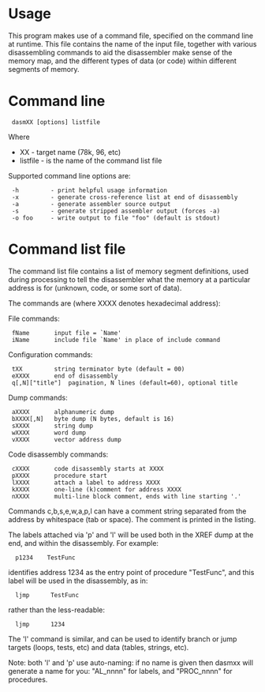 Usage
=====

This program makes use of a command file, specified on the command line at
runtime.  This file contains the name of the input file, together with
various disassembling commands to aid the disassembler make sense of the
memory map, and the different types of data (or code) within different
segments of memory.

Command line
============

     dasmXX [options] listfile

Where

- XX         - target name (78k, 96, etc)
- listfile   - is the name of the command list file

Supported command line options are:

     -h         - print helpful usage information
     -x         - generate cross-reference list at end of disassembly
     -a         - generate assembler source output
     -s         - generate stripped assembler output (forces -a)
     -o foo     - write output to file "foo" (default is stdout)

Command list file
=================

The command list file contains a list of memory segment definitions, used during
 processing to tell the disassembler what the memory at a particular address
 is for (unknown, code, or some sort of data).

The commands are (where XXXX denotes hexadecimal address):

File commands:

     fName       input file = `Name'
     iName       include file `Name' in place of include command

Configuration commands:

     tXX         string terminator byte (default = 00)
     eXXXX       end of disassembly
     q[,N]["title"]  pagination, N lines (default=60), optional title

Dump commands:

     aXXXX       alphanumeric dump
     bXXXX[,N]   byte dump (N bytes, default is 16)
     sXXXX       string dump
     wXXXX       word dump
     vXXXX       vector address dump

Code disassembly commands:

     cXXXX       code disassembly starts at XXXX
     pXXXX       procedure start
     lXXXX       attach a label to address XXXX
     kXXXX       one-line (k)comment for address XXXX
     nXXXX       multi-line block comment, ends with line starting '.'

Commands c,b,s,e,w,a,p,l can have a comment string separated from the
address by whitespace (tab or space).  The comment is printed in
the listing.

The labels attached via 'p' and 'l' will be used both in the XREF dump
at the end, and within the disassembly.  For example:

      p1234    TestFunc

identifies address 1234 as the entry point of procedure "TestFunc", and
this label will be used in the disassembly, as in:

      ljmp      TestFunc

rather than the less-readable:

      ljmp      1234

The 'l' command is similar, and can be used to identify branch or jump
targets (loops, tests, etc) and data (tables, strings, etc).

Note: both 'l' and 'p' use auto-naming: if no name is given then dasmxx
will generate a name for you: "AL_nnnn" for labels, and "PROC_nnnn" for 
procedures.

